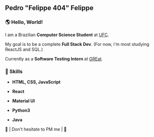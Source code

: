 ## Pedro "Felippe 404" Felippe

### 🌎 Hello, World!

<p>
I am a Brazilian <strong>Computer Science Student</strong> at <a href="http://www.ufc.br/">UFC</a>.

My goal is to be a complete <strong> Full Stack Dev</strong>. (For now, i'm most studying ReactJS and SQL.)

Currently as a <strong> Software Testing Intern </strong> at <a href="http://www.ufc.br/">GREat</a>.

</p>

### 🤹 Skills

<p>
  <strong>

- HTML, CSS, JavaScript

- React

- Material UI

- Python3

- Java

 </strong>
<p>💌 | Don't hesitate to PM me | 💌 </p>
